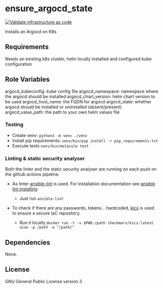 # ensure_argocd_state

[![Validate infrastructure as code](https://github.com/garliclabs/ensure_argocd_state/actions/workflows/validation.yml/badge.svg)](https://github.com/garliclabs/ensure_argocd_state/actions/workflows/validation.yml)

Installs an Argocd on K8s
## Requirements

Needs an existing k8s cluster, helm locally installed and configured kube configuration

## Role Variables

argocd_kubeconfig:  kube config file
argocd_namespace: namespace where the argocd should be installed
argocd_chart_version: helm chart version to be used
argocd_host_name: the FQDN for argocd
argocd_state: whether argocd should be installed or uninstalled (absent/present)
argocd_value_path: the path to your own helm values file


### Testing

* Create venv: `python3 -m venv ./venv`
* Install pip requirements: `venv/bin/pip install -r pip_requirements.txt`
* Execute tests `venv/bin/molecule test`

### Linting & static security analyser

Both the linter and the static security analyser are running on each push on the github actions pipeline.  

* As linter [ansible-lint](https://ansible.readthedocs.io/projects/lint/) is used. For installation documentation see [ansible lint installing](https://ansible.readthedocs.io/projects/lint/)
  * Just run `ansible-lint`

* To check if there are any passwords, tokens... hardcoded, [kics](https://kics.io/index.html) is used to ensure a secure IaC repository.  
  * Run it locally `docker run -t -v $PWD:/path checkmarx/kics:latest scan -p /path -o "/path/"`

## Dependencies

None.

## License

GNU General Public License version 3
